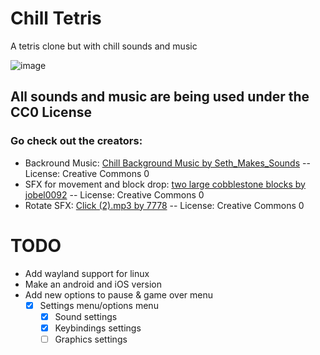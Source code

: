 # Chill Tetris
A tetris clone but with chill sounds and music


![image](https://github.com/user-attachments/assets/8c1ec62e-fdb7-419a-a187-7a25320d7c0d)

## All sounds and music are being used under the CC0 License
### Go check out the creators:
* Backround Music: [Chill Background Music by Seth_Makes_Sounds](https://freesound.org/s/670039/) -- License: Creative Commons 0
* SFX for movement and block drop: [two large cobblestone blocks by jobel0092](https://freesound.org/s/268055/) -- License: Creative Commons 0
* Rotate SFX: [Click (2).mp3 by 7778](https://freesound.org/s/202313/) -- License: Creative Commons 0

# TODO
* Add wayland support for linux
* Make an android and iOS version
* Add new options to pause & game over menu
  * [x] Settings menu/options menu
    * [x] Sound settings
    * [x] Keybindings settings
    * [ ] Graphics settings
